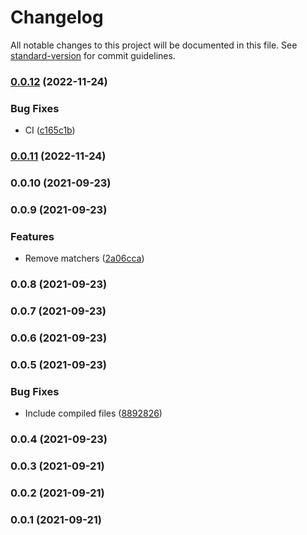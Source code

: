 # Changelog

All notable changes to this project will be documented in this file. See [standard-version](https://github.com/conventional-changelog/standard-version) for commit guidelines.

### [0.0.12](https://github.com/AptoPayments/test-server/compare/v0.0.11...v0.0.12) (2022-11-24)


### Bug Fixes

* CI ([c165c1b](https://github.com/AptoPayments/test-server/commit/c165c1b4f9d61da2c1bdb98eb2e8775cc5b5b2ed))

### [0.0.11](https://github.com/AptoPayments/test-server/compare/v0.0.10...v0.0.11) (2022-11-24)

### 0.0.10 (2021-09-23)

### 0.0.9 (2021-09-23)


### Features

* Remove matchers ([2a06cca](https://github.com/AptoPayments/test-server/commit/2a06cca264921985c368b83b4b4acbc5f874553f))

### 0.0.8 (2021-09-23)

### 0.0.7 (2021-09-23)

### 0.0.6 (2021-09-23)

### 0.0.5 (2021-09-23)


### Bug Fixes

* Include compiled files ([8892826](https://github.com/AptoPayments/test-server/commit/8892826ae10a5dd4f30d20452e8d8a0a91f84fe8))

### 0.0.4 (2021-09-23)

### 0.0.3 (2021-09-21)

### 0.0.2 (2021-09-21)

### 0.0.1 (2021-09-21)
